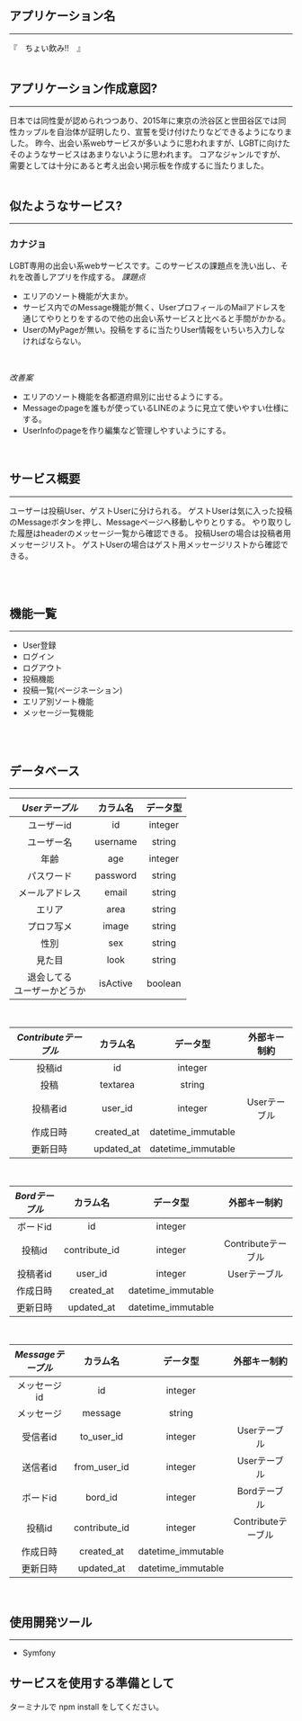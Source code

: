 ## アプリケーション名
***
『　ちょい飲み!!　』
<br>
<br>

## アプリケーション作成意図?
***
日本では同性愛が認められつつあり、2015年に東京の渋谷区と世田谷区では同性カップルを自治体が証明したり、宣誓を受け付けたりなどできるようになりました。
昨今、出会い系webサービスが多いように思われますが、LGBTに向けたそのようなサービスはあまりないように思われます。
コアなジャンルですが、需要としては十分にあると考え出会い掲示板を作成するに当たりました。
<br>
<br>


## 似たようなサービス?
***  
### カナジョ
LGBT専用の出会い系webサービスです。このサービスの課題点を洗い出し、それを改善しアプリを作成する。
*課題点*
- エリアのソート機能が大まか。
- サービス内でのMessage機能が無く、UserプロフィールのMailアドレスを通じてやりとりをするので他の出会い系サービスと比べると手間がかかる。
- UserのMyPageが無い。投稿をするに当たりUser情報をいちいち入力しなければならない。
<br>

*改善案*
- エリアのソート機能を各都道府県別に出せるようにする。 
- Messageのpageを誰もが使っているLINEのように見立て使いやすい仕様にする。
- UserInfoのpageを作り編集など管理しやすいようにする。
<br>


## サービス概要
***
ユーザーは投稿User、ゲストUserに分けられる。
ゲストUserは気に入った投稿のMessageボタンを押し、Messageページへ移動しやりとりする。
やり取りした履歴はheaderのメッセージ一覧から確認できる。
投稿Userの場合は投稿者用メッセージリスト。
ゲストUserの場合はゲスト用メッセージリストから確認できる。

<br>
<br>

## 機能一覧
***
- User登録
- ログイン
- ログアウト
- 投稿機能
- 投稿一覧(ページネーション)
- エリア別ソート機能
- メッセージ一覧機能
<br>
<br>

## データベース
***
|  *Userテーブル*  | カラム名 | データ型 |
|:------:|:--------:|:--------:|
| ユーザーid | id  | integer |
| ユーザー名 | username | string |
| 年齢 | age | integer | 
| パスワード | password | string |
| メールアドレス | email | string |
| エリア | area | string |
| プロフ写メ | image | string |
| 性別 | sex | string |
| 見た目 | look | string |
| 退会してる<br>ユーザーかどうか | isActive | boolean |

<br>

| *Contributeテーブル* | カラム名 | データ型 | 外部キー制約 |
|:------:|:--------:|:--------:|:--------:|
| 投稿id | id  | integer | |
| 投稿 | textarea | string |  |
| 投稿者id | user_id | integer | Userテーブル |
| 作成日時 | created_at | datetime_immutable |
| 更新日時 | updated_at | datetime_immutable |

<br>

| *Bordテーブル* | カラム名 | データ型 | 外部キー制約 |
|:------:|:--------:|:--------:|:--------:|
| ボードid | id  | integer | 
| 投稿id | contribute_id | integer | Contributeテーブル |
| 投稿者id | user_id | integer | Userテーブル |
| 作成日時 | created_at | datetime_immutable |
| 更新日時 | updated_at | datetime_immutable |

<br>

| *Messageテーブル* | カラム名 | データ型 | 外部キー制約 |
|:------:|:--------:|:--------:|:--------:|
| メッセージid | id  | integer | 
| メッセージ | message | string |
| 受信者id | to_user_id | integer | Userテーブル |
| 送信者id | from_user_id | integer | Userテーブル |
| ボードid | bord_id | integer | Bordテーブル |
| 投稿id | contribute_id | integer | Contributeテーブル |
| 作成日時 | created_at | datetime_immutable |
| 更新日時 | updated_at | datetime_immutable |

<br>


## 使用開発ツール
***
- Symfony

## サービスを使用する準備として
ターミナルで npm install をしてください。

















